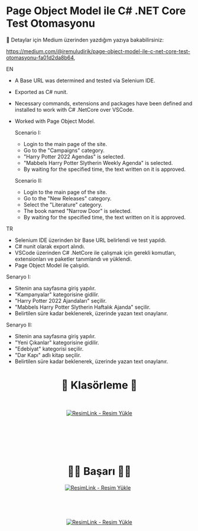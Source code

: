 # Page Object Model ile C# .NET Core Test Otomasyonu
:tada: Detaylar için Medium üzerinden yazdığım yazıya bakabilirsiniz:
&nbsp;

https://medium.com/@iremuludirik/page-object-model-ile-c-net-core-test-otomasyonu-fa01d2da8b64,

EN

- A Base URL was determined and tested via Selenium IDE.
- Exported as C# nunit.
- Necessary commands, extensions and packages have been defined and installed to work with C# .NetCore over VSCode.
- Worked with Page Object Model.

  Scenario I:
   - Login to the main page of the site.
   - Go to the "Campaigns" category.
   - "Harry Potter 2022 Agendas" is selected.
   - "Mabbels Harry Potter Slytherin Weekly Agenda" is selected.
   - By waiting for the specified time, the text written on it is approved.
  
    Scenario II:
   - Login to the main page of the site.
   - Go to the "New Releases" category.
   - Select the "Literature" category.
   - The book named "Narrow Door" is selected.
   - By waiting for the specified time, the text written on it is approved.

TR

- Selenium IDE üzerinden bir Base URL belirlendi ve test yapıldı.
- C# nunit olarak export alındı.
- VSCode üzerinden C# .NetCore ile çalışmak için gerekli komutları, extensionları ve paketler tanımlandı ve yüklendi.
- Page Object Model ile çalışıldı.

 Senaryo I:
  - Sitenin ana sayfasına giriş yapılır.
  - "Kampanyalar" kategorisine gidilir.
  - "Harry Potter 2022 Ajandaları" seçilir.
  - "Mabbels Harry Potter Slytherin Haftalık Ajanda" seçilir.
  - Belirtilen süre kadar beklenerek, üzerinde yazan text onaylanır.
  
   Senaryo II:
  - Sitenin ana sayfasına giriş yapılır.
  - "Yeni Çıkanlar" kategorisine gidilir.
  - "Edebiyat" kategorisi seçilir.
  - "Dar Kapı" adlı kitap seçilir.
  - Belirtilen süre kadar beklenerek, üzerinde yazan text onaylanır.


<div align ="center">
  
 # :open_file_folder: Klasörleme :open_file_folder:
  
&nbsp;
  
  <a href="https://resimlink.com/ZieGf2Ap" title="ResimLink - Resim Yükle"><img src="https://r.resimlink.com/ZieGf2Ap.jpg" title="ResimLink - Resim Yükle" alt="ResimLink - Resim Yükle"></a>


&nbsp;
 

&nbsp;

&nbsp;



# :tada::tada: Başarı :clap::clap:
  <a href="https://resimlink.com/gIjhK" title="ResimLink - Resim Yükle"><img src="https://r.resimlink.com/gIjhK.jpg" title="ResimLink - Resim Yükle" alt="ResimLink - Resim Yükle"></a>
  &nbsp;

&nbsp;

&nbsp;
  
<a href="https://resimlink.com/vlARU" title="ResimLink - Resim Yükle"><img src="https://r.resimlink.com/vlARU.jpg" title="ResimLink - Resim Yükle" alt="ResimLink - Resim Yükle"></a>
</div>
